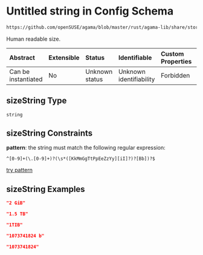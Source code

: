 # Untitled string in Config Schema

```txt
https://github.com/openSUSE/agama/blob/master/rust/agama-lib/share/storage.schema.json#/$defs/sizeString
```

Human readable size.

| Abstract            | Extensible | Status         | Identifiable            | Custom Properties | Additional Properties | Access Restrictions | Defined In                                                          |
| :------------------ | :--------- | :------------- | :---------------------- | :---------------- | :-------------------- | :------------------ | :------------------------------------------------------------------ |
| Can be instantiated | No         | Unknown status | Unknown identifiability | Forbidden         | Allowed               | none                | [storage.schema.json\*](storage.schema.json "open original schema") |

## sizeString Type

`string`

## sizeString Constraints

**pattern**: the string must match the following regular expression:&#x20;

```regexp
^[0-9]+(\.[0-9]+)?(\s*([KkMmGgTtPpEeZzYy][iI]?)?[Bb])?$
```

[try pattern](https://regexr.com/?expression=%5E%5B0-9%5D%2B\(%5C.%5B0-9%5D%2B\)%3F\(%5Cs*\(%5BKkMmGgTtPpEeZzYy%5D%5BiI%5D%3F\)%3F%5BBb%5D\)%3F%24 "try regular expression with regexr.com")

## sizeString Examples

```json
"2 GiB"
```

```json
"1.5 TB"
```

```json
"1TIB"
```

```json
"1073741824 b"
```

```json
"1073741824"
```
